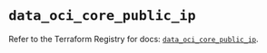 # `data_oci_core_public_ip`

Refer to the Terraform Registry for docs: [`data_oci_core_public_ip`](https://registry.terraform.io/providers/hashicorp/oci/7.19.0/docs/data-sources/core_public_ip).
